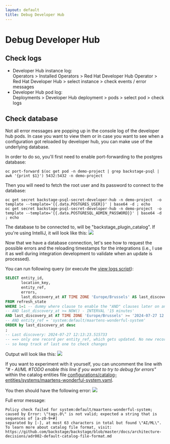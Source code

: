 ```yaml
---
layout: default
title: Debug Developer Hub
---
```


# Debug Developer Hub

## Check logs
* Developer Hub instance log:  
Operators > Installed Operators > Red Hat Developer Hub Operator > Red Hat Developer Hub > select instance > check events / error messages
* Developer Hub pod log:  
Deployments > Developer Hub deployment > pods > select pod > check logs

## Check database

Not all error messages are popping up in the console log of the developer hub pods. In case you want to
view them or in case you want to see when a configuration got reloaded by developer hub, you can make use
of the underlying database.

In order to do so, you'll first need to enable port-forwarding to the postgres database:
```shell
oc port-forward $(oc get pod -n demo-project | grep backstage-psql | awk '{print $1}') 5432:5432 -n demo-project
```

Then you will need to fetch the root user and its password to connect to the database:
```shell
oc get secret backstage-psql-secret-developer-hub -n demo-project  -o template --template='{{.data.POSTGRES_USER}}' | base64 -d ; echo
oc get secret backstage-psql-secret-developer-hub -n demo-project  -o template --template='{{.data.POSTGRESQL_ADMIN_PASSWORD}}' | base64 -d ; echo
```

The database to be connected to, will be "backstage_plugin_catalog". If you're using IntelliJ,
it will look like this:
<img src="https://raw.githubusercontent.com/maarten-vandeperre/developer-hub-documentation/argo/images/dev-hub-postgres-creation.png">

Now that we have a database connection, let's see how to request the possible errors and the
reloading timestamps for the integrations (i.e., I use it as well during integration development to
validate when an update is processed).

You can run following query (or execute the [view logs script](sql/view_errors.sql)):
```sql
SELECT entity_id,
       location_key,
       entity_ref,
       errors,
       last_discovery_at AT TIME ZONE 'Europe/Brussels' AS last_discovery_at
FROM refresh_state
WHERE 1=1 -- dummy where clause to enable the "AND" clauses later on and play with commenting them out
-- AND last_discovery_at >= NOW() - INTERVAL '15 minutes'
AND last_discovery_at AT TIME ZONE 'Europe/Brussels' >= '2024-07-27 12:19:28.943856'
-- AND entity_ref = 'system:default/maartens-wonderful-system'
ORDER by last_discovery_at desc
;
-- Last discovery: 2024-07-27 12:13:23.515733
-- ==> only one record per entity_ref, which gets updated. No new record after an update,
-- so keep track of last one to check changes
```

Output will look like this:
<img src="https://raw.githubusercontent.com/maarten-vandeperre/developer-hub-documentation/argo/images/dev-hub-postgres-follow-up.png" class="large">

If you want to experiment with it yourself, you can uncomment the line with _"#    - AI/ML #TODO enable this line if you want to try to debug for errors"_
within the catalog entities file [configurations/catalog-entities/systems/maartens-wonderful-system.yaml](configurations/catalog-entities/systems/maartens-wonderful-system.yaml).

You then should have the following error:
<img src="https://raw.githubusercontent.com/maarten-vandeperre/developer-hub-documentation/argo/images/dev-hub-postgres-debug-errors.png" class="large">

Full error message:

```text
Policy check failed for system:default/maartens-wonderful-system; 
caused by Error: \"tags.0\" is not valid; expected a string that is sequences of [a-z0-9+#] 
separated by [-], at most 63 characters in total but found \"AI/ML\". 
To learn more about catalog file format, visit: https://github.com/backstage/backstage/blob/master/docs/architecture-decisions/adr002-default-catalog-file-format.md
```
